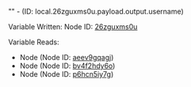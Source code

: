"" - (ID: local.26zguxms0u.payload.output.username)

Variable Written:
Node ID: [26zguxms0u](../nodes/26zguxms0u.md)

Variable Reads:
* Node (Node ID: [aeev9gqagj](../nodes/aeev9gqagj.md))
* Node (Node ID: [bv4f2hdy6o](../nodes/bv4f2hdy6o.md))
* Node (Node ID: [p6hcn5iy7g](../nodes/p6hcn5iy7g.md))
